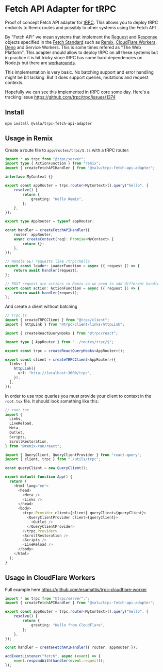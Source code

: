 # Fetch API Adapter for tRPC

Proof of concept Fetch API adapter for [tRPC](https://trpc.io/). This allows you
to deploy tRPC endoints to Remix routes and possibly to other systems using the Fetch API

By "Fetch API" we mean systems that implement the [Request][] and [Response][]
objects specified in the [Fetch Standard][] such as [Remix][], [CloudFlare
Workers][], [Deno][] and Service Workers. This is some times refered as "The
Web Platform". This adapter should allow to deploy tRPC on all these
systems but in practice it is bit tricky since tRPC has some hard dependencies on Node.js
but there are [workarounds](https://github.com/trpc/trpc/issues/1375).

[request]: https://developer.mozilla.org/en-US/docs/Web/API/Request
[response]: https://developer.mozilla.org/en-US/docs/Web/API/Response
[fetch standard]: https://fetch.spec.whatwg.org/
[remix]: https://remix.run/
[cloudflare workers]: https://workers.cloudflare.com/
[deno]: https://deno.land/

This implementation is very basic. No batching support and error handling might
be bit lacking. But it does support queries, mutations and request contexts.

Hopefully we can see this implemented in tRPC core some day. Here's a tracking issue https://github.com/trpc/trpc/issues/1374

## Install

```
npm install @valu/trpc-fetch-api-adapter
```

## Usage in Remix

Create a route file to `app/routes/trpc/$.ts` with a tRPC router:

```ts
import * as trpc from "@trpc/server";
import type { ActionFunction } from "remix";
import { createFetchAPIHandler } from "@valu/trpc-fetch-api-adapter";

interface MyContext {}

export const appRouter = trpc.router<MyContext>().query("hello", {
    resolve() {
        return {
            greeting: "Hello Remix",
        };
    },
});

export type AppRouter = typeof appRouter;

const handler = createFetchAPIHandler({
    router: appRouter,
    async createContext(req): Promise<MyContext> {
        return {};
    },
});

// Handle GET requests like /trpc/hello
export const loader: LoaderFunction = async ({ request }) => {
    return await handler(request);
};

// POST request are actions in Remix so we need to add different handler for it
export const action: ActionFunction = async ({ request }) => {
    return await handler(request);
};
```

And create a client without batching

```ts
// trpc.ts
import { createTRPCClient } from "@trpc/client";
import { httpLink } from "@trpc/client/links/httpLink";

import { createReactQueryHooks } from "@trpc/react";

import type { AppRouter } from "../routes/trpc/$";

export const trpc = createReactQueryHooks<AppRouter>();

export const client = createTRPCClient<AppRouter>({
  links: [
    httpLink({
      url: "http://localhost:3000/trpc",
    }),
  ],
});

```

In order to use trpc queries you must provide your client to context in the `root.tsx` file. It should look something like this:

```ts
// root.tsx
import {
  Links,
  LiveReload,
  Meta,
  Outlet,
  Scripts,
  ScrollRestoration,
} from "@remix-run/react";

import { QueryClient, QueryClientProvider } from "react-query";
import { client, trpc } from "./utils/trpc";

const queryClient = new QueryClient();

export default function App() {
  return (
    <html lang="en">
      <head>
        <Meta />
        <Links />
      </head>
      <body>
        <trpc.Provider client={client} queryClient={queryClient}>
          <QueryClientProvider client={queryClient}>
            <Outlet />
          </QueryClientProvider>
        </trpc.Provider>
        <ScrollRestoration />
        <Scripts />
        <LiveReload />
      </body>
    </html>
  );
}

```

## Usage in CloudFlare Workers

Full example here https://github.com/esamattis/trpc-cloudflare-worker

```ts
import * as trpc from "@trpc/server";";
import { createFetchAPIHandler } from "@valu/trpc-fetch-api-adapter";

export const appRouter = trpc.router<MyContext>().query("hello", {
    resolve() {
        return {
            greeting: "Hello from CloudFlare",
        };
    },
});

const handler = createFetchAPIHandler({ router: appRouter });

addEventListener("fetch", async (event) => {
    event.respondWith(handler(event.request));
});
```
